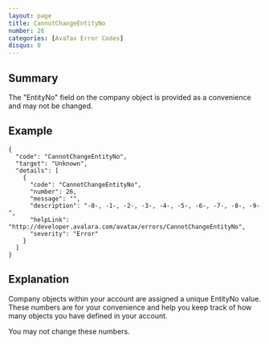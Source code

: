 ```yaml
---
layout: page
title: CannotChangeEntityNo
number: 26
categories: [AvaTax Error Codes]
disqus: 0
---
```


## Summary

The "EntityNo" field on the company object is provided as a convenience and may not be changed.

## Example

    {
      "code": "CannotChangeEntityNo",
      "target": "Unknown",
      "details": [
        {
          "code": "CannotChangeEntityNo",
          "number": 26,
          "message": "",
          "description": "-0-, -1-, -2-, -3-, -4-, -5-, -6-, -7-, -8-, -9-",
          "helpLink": "http://developer.avalara.com/avatax/errors/CannotChangeEntityNo",
          "severity": "Error"
        }
      ]
    }

## Explanation

Company objects within your account are assigned a unique EntityNo value.  These numbers are for your convenience and help you keep track of how many objects you have defined in your account.

You may not change these numbers.
